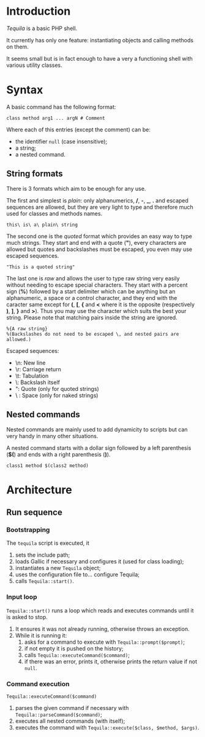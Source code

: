 # Introduction

_Tequila_ is a basic PHP shell.

It currently has only one feature: instantiating objects and calling methods on
them.

It seems small but is in fact enough to have a very a functioning shell with
various utility classes.

# Syntax

A basic command has the following format:

	class method arg1 ... argN # Comment

Where each of this entries (except the comment) can be:
- the identifier `null` (case insensitive);
- a string;
- a nested command.

## String formats

There is 3 formats which aim to be enough for any use.

The first and simplest is _plain_: only alphanumerics, **/**, **-**, **_**,
**.** and escaped sequences are allowed, but they are very light to type and
therefore much used for classes and methods names.

	this\ is\ a\ plain\ string

The second one is the _quoted_ format which provides an easy way to type much
strings. They start and end with a quote (**"**), every characters are allowed
but quotes and backslashes must be escaped, you even may use escaped sequences.

	"This is a quoted string"

The last one is _raw_ and allows the user to type raw string very easily without
needing to escape special characters. They start with a percent sign (**%**)
followed by a start delimiter which can be anything but an alphanumeric, a space
or a control character, and they end with the caracter same except for **(**,
**[**, **{** and **<** where it is the opposite (respectively **)**, **]**,
**}** and **>**). Thus you may use the character which suits the best your
string. Please note that matching pairs inside the string are ignored.

	%{A raw string}
	%(Backslashes do not need to be escaped \, and nested pairs are allowed.)

Escaped sequences:

- \n: New line
- \r: Carriage return
- \t: Tabulation
- \\: Backslash itself
- \": Quote (only for quoted strings)
- \ : Space (only for naked strings)

## Nested commands

Nested commands are mainly used to add dynamicity to scripts but can very handy
in many other situations.

A nested command starts with a dollar sign followed by a left parenthesis
(**$(**) and ends with a right parenthesis (**)**).

	class1 method $(class2 method)

# Architecture

## Run sequence

### Bootstrapping

The `tequila` script is executed, it

1. sets the include path;
2. loads Gallic if necessary and configures it (used for class loading);
3. instantiates a new `Tequila` object;
4. uses the configuration file to… configure Tequila;
5. calls `Tequila::start()`.

### Input loop

`Tequila::start()` runs a loop which reads and executes commands until it is
asked to stop.

1. It ensures it was not already running, otherwise throws an exception.
2. While it is running it:
   1. asks for a command to execute with `Tequila::prompt($prompt)`;
   2. if not empty it is pushed on the history;
   3. calls `Tequila::executeCommand($command)`;
   3. if there was an error, prints it, otherwise prints the return value if not
      `null`.

### Command execution

`Tequila::executeCommand($command)`

1. parses the given command if necessary with `Tequila::parseCommand($command)`;
2. executes all nested commands (with itself);
3. executes the command with `Tequila::execute($class, $method, $args)`.
